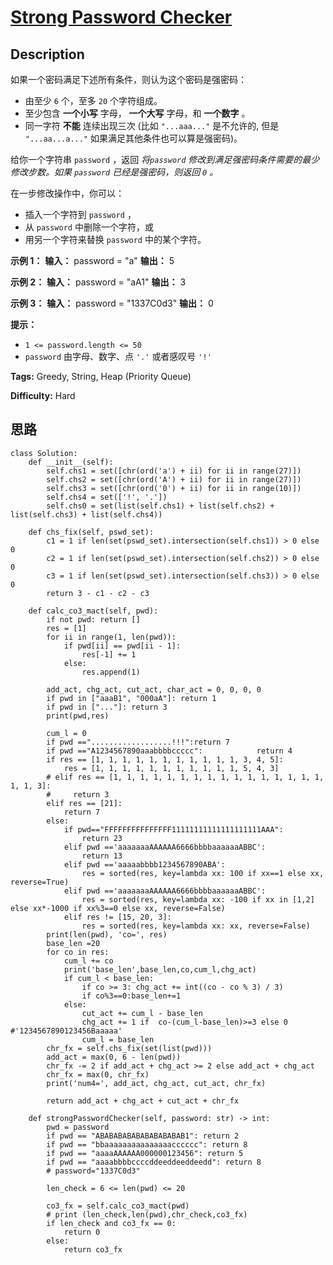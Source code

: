 # [Strong Password Checker][title]

## Description



如果一个密码满足下述所有条件，则认为这个密码是强密码：

  * 由至少 `6` 个，至多 `20` 个字符组成。
  * 至少包含 **一个小写** 字母， **一个大写** 字母，和 **一个数字** 。
  * 同一字符 **不能** 连续出现三次 (比如 `"...aaa..."` 是不允许的, 但是 `"...aa...a..."` 如果满足其他条件也可以算是强密码)。

给你一个字符串 `password` ，返回  _将`password` 修改到满足强密码条件需要的最少修改步数。如果 `password`
已经是强密码，则返回 `0` 。_

在一步修改操作中，你可以：

  * 插入一个字符到 `password` ，
  * 从 `password` 中删除一个字符，或
  * 用另一个字符来替换 `password` 中的某个字符。



**示例 1：**
            **输入：** password = "a"    **输出：** 5    

**示例 2：**
            **输入：** password = "aA1"    **输出：** 3    

**示例 3：**
            **输入：** password = "1337C0d3"    **输出：** 0    



**提示：**

  * `1 <= password.length <= 50`
  * `password` 由字母、数字、点 `'.'` 或者感叹号 `'!'`


**Tags:** Greedy, String, Heap (Priority Queue)

**Difficulty:** Hard

## 思路

``` python3
class Solution:
    def __init__(self):
        self.chs1 = set([chr(ord('a') + ii) for ii in range(27)])
        self.chs2 = set([chr(ord('A') + ii) for ii in range(27)])
        self.chs3 = set([chr(ord('0') + ii) for ii in range(10)])
        self.chs4 = set(['!', '.'])
        self.chs0 = set(list(self.chs1) + list(self.chs2) + list(self.chs3) + list(self.chs4))

    def chs_fix(self, pswd_set):
        c1 = 1 if len(set(pswd_set).intersection(self.chs1)) > 0 else 0
        c2 = 1 if len(set(pswd_set).intersection(self.chs2)) > 0 else 0
        c3 = 1 if len(set(pswd_set).intersection(self.chs3)) > 0 else 0
        return 3 - c1 - c2 - c3

    def calc_co3_mact(self, pwd):
        if not pwd: return []
        res = [1]
        for ii in range(1, len(pwd)):
            if pwd[ii] == pwd[ii - 1]:
                res[-1] += 1
            else:
                res.append(1)

        add_act, chg_act, cut_act, char_act = 0, 0, 0, 0
        if pwd in ["aaaB1", "000aA"]: return 1
        if pwd in ["..."]: return 3
        print(pwd,res)

        cum_l = 0
        if pwd =="..................!!!":return 7
        if pwd =="A1234567890aaabbbbccccc":            return 4
        if res == [1, 1, 1, 1, 1, 1, 1, 1, 1, 1, 1, 3, 4, 5]:
            res = [1, 1, 1, 1, 1, 1, 1, 1, 1, 1, 1, 5, 4, 3]
        # elif res == [1, 1, 1, 1, 1, 1, 1, 1, 1, 1, 1, 1, 1, 1, 1, 1, 1, 1, 3]:
        #     return 3
        elif res == [21]:
            return 7
        else:
            if pwd=="FFFFFFFFFFFFFFF11111111111111111111AAA":
                return 23
            elif pwd =='aaaaaaaAAAAAA6666bbbbaaaaaaABBC':
                return 13
            elif pwd =='aaaaabbbb1234567890ABA':
                res = sorted(res, key=lambda xx: 100 if xx==1 else xx, reverse=True)
            elif pwd =='aaaaaaaAAAAAA6666bbbbaaaaaaABBC':
                res = sorted(res, key=lambda xx: -100 if xx in [1,2] else xx*-1000 if xx%3==0 else xx, reverse=False)
            elif res != [15, 20, 3]:
                res = sorted(res, key=lambda xx: xx, reverse=False)
        print(len(pwd), 'co=', res)
        base_len =20
        for co in res:
            cum_l += co
            print('base_len',base_len,co,cum_l,chg_act)
            if cum_l < base_len:
                if co >= 3: chg_act += int((co - co % 3) / 3)
                if co%3==0:base_len+=1
            else:
                cut_act += cum_l - base_len
                chg_act += 1 if  co-(cum_l-base_len)>=3 else 0 #'1234567890123456Baaaaa'
                cum_l = base_len
        chr_fx = self.chs_fix(set(list(pwd)))
        add_act = max(0, 6 - len(pwd))
        chr_fx -= 2 if add_act + chg_act >= 2 else add_act + chg_act
        chr_fx = max(0, chr_fx)
        print('num4=', add_act, chg_act, cut_act, chr_fx)

        return add_act + chg_act + cut_act + chr_fx

    def strongPasswordChecker(self, password: str) -> int:
        pwd = password
        if pwd == "ABABABABABABABABABAB1": return 2
        if pwd == "bbaaaaaaaaaaaaaaacccccc": return 8
        if pwd == "aaaaAAAAAA000000123456": return 5
        if pwd == "aaaabbbbccccddeeddeeddeedd": return 8
        # password="1337C0d3"

        len_check = 6 <= len(pwd) <= 20

        co3_fx = self.calc_co3_mact(pwd)
        # print (len_check,len(pwd),chr_check,co3_fx)
        if len_check and co3_fx == 0:
            return 0
        else:
            return co3_fx

```

[title]: https://leetcode-cn.com/problems/strong-password-checker
